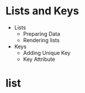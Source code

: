 # Lists and Keys

- Lists
  - Preparing Data
  - Rendering lists
- Keys
  - Adding Unique Key
  - Key Attribute
# list
